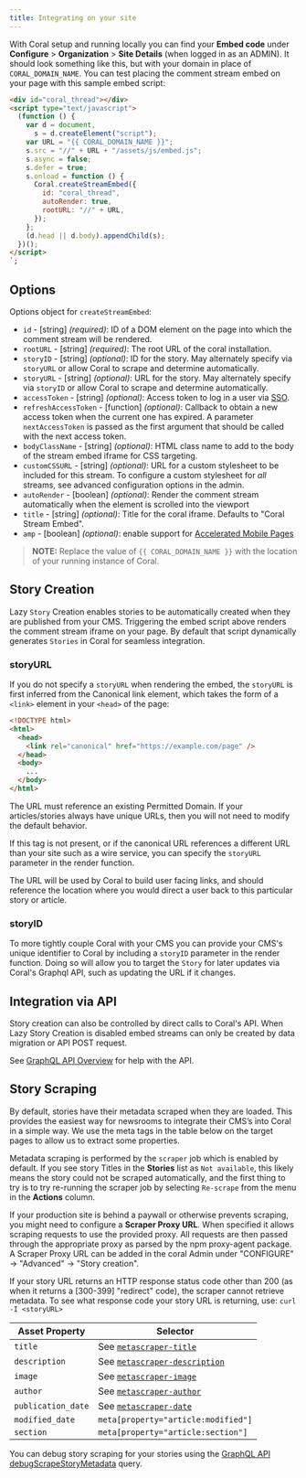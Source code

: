 ```yaml
---
title: Integrating on your site
---
```


With Coral setup and running locally you can find your **Embed code** under **Configure** > **Organization** > **Site Details** (when logged in as an ADMIN). It should look something like this, but with your domain in place of `CORAL_DOMAIN_NAME`. You can test placing the comment stream embed on your page with this sample embed script:

```html
<div id="coral_thread"></div>
<script type="text/javascript">
  (function () {
    var d = document,
      s = d.createElement("script");
    var URL = "{{ CORAL_DOMAIN_NAME }}";
    s.src = "//" + URL + "/assets/js/embed.js";
    s.async = false;
    s.defer = true;
    s.onload = function () {
      Coral.createStreamEmbed({
        id: "coral_thread",
        autoRender: true,
        rootURL: "//" + URL,
      });
    };
    (d.head || d.body).appendChild(s);
  })();
</script>
`;
```

## Options

Options object for `createStreamEmbed`:

- `id` - [string] _(required)_: ID of a DOM element on the page into which the comment stream will be rendered.
- `rootURL` - [string] _(required)_: The root URL of the coral installation.
- `storyID` - [string] _(optional)_: ID for the story. May alternately specify via `storyURL` or allow Coral to scrape and determine automatically.
- `storyURL` - [string] _(optional)_: URL for the story. May alternately specify via `storyID` or allow Coral to scrape and determine automatically.
- `accessToken` - [string] _(optional)_: Access token to log in a user via [SSO](/sso).
- `refreshAccessToken` - [function] _(optional)_: Callback to obtain a new access token when the current one has expired. A parameter `nextAccessToken` is passed as the first argument that should be called with the next access token.
- `bodyClassName` - [string] _(optional)_: HTML class name to add to the body of the stream embed iframe for CSS targeting.
- `customCSSURL` - [string] _(optional)_: URL for a custom stylesheet to be included for this stream. To configure a custom stylesheet for _all_ streams, see advanced configuration options in the admin.
- `autoRender` - [boolean] _(optional)_: Render the comment stream automatically when the element is scrolled into the viewport
- `title` - [string] _(optional)_: Title for the coral iframe. Defaults to "Coral Stream Embed".
- `amp` - [boolean] _(optional)_: enable support for [Accelerated Mobile Pages](/amp)

> **NOTE:** Replace the value of `{{ CORAL_DOMAIN_NAME }}` with the location of your running instance of Coral.

## Story Creation

Lazy `Story` Creation enables stories to be automatically created when they are published from your CMS. Triggering the embed script above renders the comment stream iframe on your page. By default that script dynamically generates `Stories` in Coral for seamless integration.

### storyURL

If you do not specify a `storyURL` when rendering the embed, the `storyURL` is first inferred from the Canonical link element, which takes the form of a `<link>` element in your `<head>` of the page:

```html
<!DOCTYPE html>
<html>
  <head>
    <link rel="canonical" href="https://example.com/page" />
  </head>
  <body>
    ...
  </body>
</html>
```

The URL must reference an existing Permitted Domain. If your articles/stories always have unique URLs, then you will not need to modify the default behavior.

If this tag is not present, or if the canonical URL references a different URL than your site such as a wire service, you can specify the `storyURL` parameter in the render function.

The URL will be used by Coral to build user facing links, and should reference the location where you would direct a user back to this particular story or article.

### storyID

To more tightly couple Coral with your CMS you can provide your CMS's unique identifier to Coral by including a `storyID` parameter in the render function. Doing so will allow you to target the `Story` for later updates via Coral's Graphql API, such as updating the URL if it changes.

## Integration via API

Story creation can also be controlled by direct calls to Coral's API. When Lazy Story Creation is disabled embed streams can only be created by data migration or API POST request.

See [GraphQL API Overview](/api/schema) for help with the API.

## Story Scraping

By default, stories have their metadata scraped when they are loaded. This provides the easiest way for newsrooms to integrate their CMS’s into Coral in a simple way. We use the meta tags in the table below on the target pages to allow us to extract some properties.

Metadata scraping is performed by the `scraper` job which is enabled by default. If you see story Titles in the **Stories** list as `Not available`, this likely means the story could not be scraped automatically, and the first thing to try is to try re-running the scraper job by selecting `Re-scrape` from the menu in the **Actions** column.

If your production site is behind a paywall or otherwise prevents scraping, you might need to configure a **Scraper Proxy URL**. When specified it allows scraping requests to use the provided proxy. All requests are then passed through the appropriate proxy as parsed by the npm proxy-agent package. A Scraper Proxy URL can be added in the coral Admin under "CONFIGURE" -> "Advanced" -> "Story creation".

If your story URL returns an HTTP response status code other than 200 (as when it returns a [300-399] "redirect" code), the scraper cannot retrieve metadata.  To see what response code your story URL is returning, use: `curl -I <storyURL>`

| Asset Property     | Selector                                                                                                                                                            |
| ------------------ | ------------------------------------------------------------------------------------------------------------------------------------------------------------------- |
| `title`            | See [`metascraper-title`](https://github.com/microlinkhq/metascraper/blob/dc664c37ea1b238b1e3e9d5342edfacc9027892c/packages/metascraper-title/index.js)             |
| `description`      | See [`metascraper-description`](https://github.com/microlinkhq/metascraper/blob/dc664c37ea1b238b1e3e9d5342edfacc9027892c/packages/metascraper-description/index.js) |
| `image`            | See [`metascraper-image`](https://github.com/microlinkhq/metascraper/blob/dc664c37ea1b238b1e3e9d5342edfacc9027892c/packages/metascraper-image/index.js)             |
| `author`           | See [`metascraper-author`](https://github.com/microlinkhq/metascraper/blob/dc664c37ea1b238b1e3e9d5342edfacc9027892c/packages/metascraper-author/index.js)           |
| `publication_date` | See [`metascraper-date`](https://github.com/microlinkhq/metascraper/blob/dc664c37ea1b238b1e3e9d5342edfacc9027892c/packages/metascraper-date/index.js)               |
| `modified_date`    | `meta[property="article:modified"]`                                                                                                                                 |
| `section`          | `meta[property="article:section"]`                                                                                                                                  |

You can debug story scraping for your stories using the [GraphQL API debugScrapeStoryMetadata](https://docs.coralproject.net/api/queries/debug-scrape-story-metadata) query.
